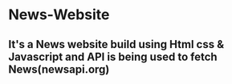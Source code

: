 # News-Website

<h2>It's a News website build using Html css & Javascript and API is being used to fetch News(newsapi.org)</h2> 